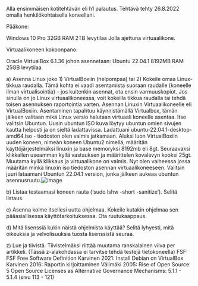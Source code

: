 Alla ensimmäisen kotitehtävän eli h1 palautus. 
Tehtävä tehty 26.8.2022 omalla henkilökohtaisella koneellani.

Pääkone:

Windows 10 Pro
32GB RAM
2TB levytilaa Jolla ajettuna virtuaalikone.

Virtuaalikoneen kokoonpano:

Oracle VirtualBox 6.1.36 
johon asennetaan:
Ubuntu 22.04.1
8192MB RAM
25GB levytilaa

a) Asenna Linux joko 1) VirtualBoxiin (helpompaa) tai 2) Kokeile omaa Linux-tikkua raudalla. Tämä kohta ei vaadi asentamista suoraan raudalle (koneelle ilman virtualisointia) – jos kuitenkin asennat, ota ensin varmuuskopiot. Jos sinulla on jo Linux virtuaalikoneessa, voit kokeilla tikkua raudalla tai tehdä toisen asennuksen raportointia varten.
Asennan Linuxin Virtuaalikoneelle eli VirtualBoxiin. Asentaminen tapahtuu käynnistämällä Virtualbox, tämän jälkeen valitaan mikä Linux versio halutaan virtuaali koneelle asentaa.
Itse valitsin Ubuntun. Uusin ubuntun ISO kuva löytyy ubuntun omien sivujen kautta helposti ja on sieltä ladattavissa. Ladattuani ubuntu-22.04.1-desktop-amd64.iso - tiedoston olen valmis jatkamaan.
Aluksi luon VirtualBoxiin uuden koneen, nimeän koneen Ubuntu2 nimellä, määritän käyttöjärjestelmäksi linuxin ja base memoryksi 8192mb eli 8gt. Seuraavaksi klikkailen useamman kyllä vastauksen ja määrittelen kovalevyn kooksi 25gt. Muutama kyllä klikkaus ja virtuaalikone on valmis.
Nyt olen vaiheessa jossa määritän minkä linuxin iso tiedoston asennan virtuaalikoneeseen. Valitsin juuri lataamani Ubuntun 22.04.1 version, jonka jälkeen aukeaa ubuntun asennusruutu.![image](https://user-images.githubusercontent.com/102689055/186856309-0237c607-a2c1-4b74-9110-bf59f680f119.png)



b) Listaa testaamasi koneen rauta (‘sudo lshw -short -sanitize’). Selitä listaus.

c) Asenna kolme itsellesi uutta ohjelmaa. Kokeile kutakin ohjelmaa sen pääasiallisessa käyttötarkoituksessa. Ota ruutukaappaus.

d) Mitä lisenssiä kukin näistä ohjelmista käyttää? Selitä lyhyesti, mitä oikeuksia ja velvolisuuksia tuosta lisenssistä seuraa.



z) Lue ja tiivistä. Tiivistelmäksi riittää muutama ranskalainen viiva per artikkeli. (Tässä z-alakohdassa ei tarvitse tehdä testejä tietokoneella)
FSF: FSF Free Software Definition
Karvinen 2021: Install Debian on VirtualBox
Karvinen 2016: Raportin kirjoittaminen
Välimäki 2005: Rise of Open Source: 5 Open Source Licenses as Alternative Governance Mechanisms: 5.1.1 - 5.1.4 (sivu 113 - 121)
